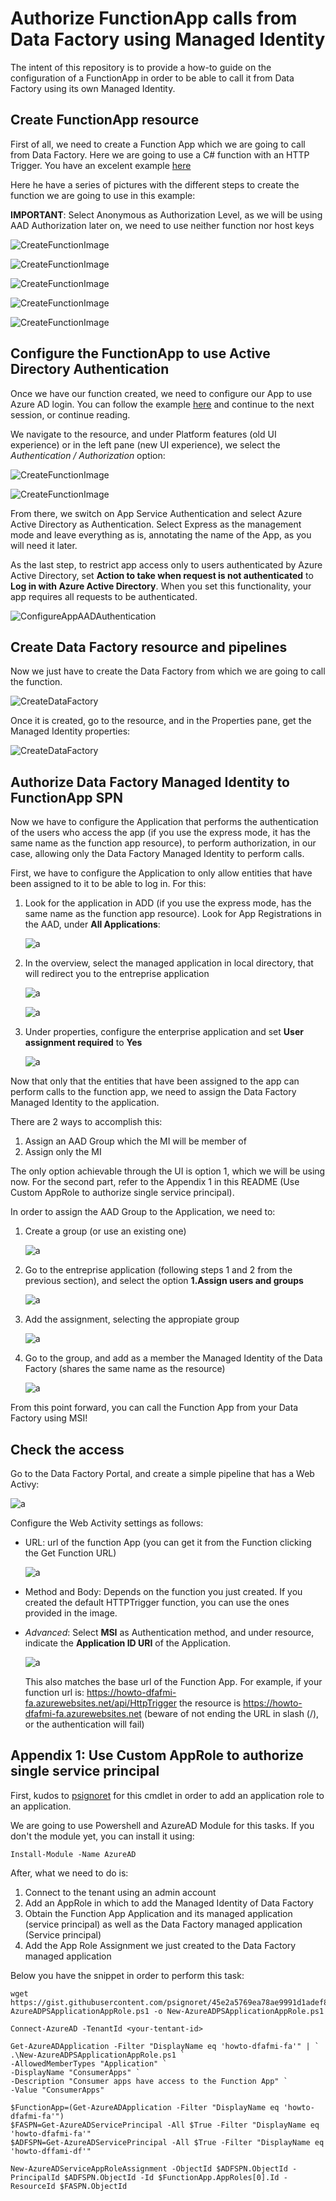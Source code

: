 # Authorize FunctionApp calls from Data Factory using Managed Identity

The intent of this repository is to provide a how-to guide on the configuration of a FunctionApp in order to be able to call it from Data Factory using its own Managed Identity.

## Create FunctionApp resource

First of all, we need to create a Function App which we are going to call from Data Factory.
Here we are going to use a C# function with an HTTP Trigger.
You have an excelent example [here](https://docs.microsoft.com/en-us/azure/azure-functions/functions-create-first-azure-function)

Here he have a series of pictures with the different steps to create the function we are going to use in this example:

**IMPORTANT**: Select Anonymous as Authorization Level, as we will be using AAD Authorization later on, we need to use neither function nor host keys

![CreateFunctionImage](https://github.com/jdocampo/Call-FunctionApp-using-ADF-MI/blob/master/images/img001.png)

![CreateFunctionImage](https://github.com/jdocampo/Call-FunctionApp-using-ADF-MI/blob/master/images/img002.png)

![CreateFunctionImage](https://github.com/jdocampo/Call-FunctionApp-using-ADF-MI/blob/master/images/img003_1.png)

![CreateFunctionImage](https://github.com/jdocampo/Call-FunctionApp-using-ADF-MI/blob/master/images/img003_2.png)

![CreateFunctionImage](https://github.com/jdocampo/Call-FunctionApp-using-ADF-MI/blob/master/images/img003_3.png)

## Configure the FunctionApp to use Active Directory Authentication

Once we have our function created, we need to configure our App to use Azure AD login. You can follow the example [here](https://docs.microsoft.com/en-us/azure/app-service/configure-authentication-provider-aad?toc=%2fazure%2fazure-functions%2ftoc.json) and continue to the next session, or continue reading.

We navigate to the resource, and under Platform features (old UI experience) or in the left pane (new UI experience), we select the *Authentication / Authorization* option:

![CreateFunctionImage](https://github.com/jdocampo/Call-FunctionApp-using-ADF-MI/blob/master/images/img004_1.png)

![CreateFunctionImage](https://github.com/jdocampo/Call-FunctionApp-using-ADF-MI/blob/master/images/img004_2.png)

From there, we switch on App Service Authentication and select Azure Active Directory as Authentication. Select Express as the management mode and leave everything as is, annotating the name of the App, as you will need it later.

As the last step, to restrict app access only to users authenticated by Azure Active Directory, set **Action to take when request is not authenticated** to **Log in with Azure Active Directory**. When you set this functionality, your app requires all requests to be authenticated.

![ConfigureAppAADAuthentication](https://github.com/jdocampo/Call-FunctionApp-using-ADF-MI/blob/master/images/img006.png)

## Create Data Factory resource and pipelines

Now we just have to create the Data Factory from which we are going to call the function.

![CreateDataFactory](https://github.com/jdocampo/Call-FunctionApp-using-ADF-MI/blob/master/images/img012.png)

Once it is created, go to the resource, and in the Properties pane, get the Managed Identity properties:

![CreateDataFactory](https://github.com/jdocampo/Call-FunctionApp-using-ADF-MI/blob/master/images/img013.png)

## Authorize Data Factory Managed Identity to FunctionApp SPN

Now we have to configure the Application that performs the authentication of the users who access the app (if you use the express mode, it has the same name as the function app resource), to perform authorization, in our case, allowing only the Data Factory Managed Identity to perform calls.

First, we have to configure the Application to only allow entities that have been assigned to it to be able to log in. For this:

1. Look for the application in ADD (if you use the express mode, has the same name as the function app resource). Look for App Registrations in the AAD, under **All Applications**:

   ![a](https://github.com/jdocampo/Call-FunctionApp-using-ADF-MI/blob/master/images/img008.png)
2. In  the overview, select the managed application in local directory, that will redirect you to the entreprise application
   
   ![a](https://github.com/jdocampo/Call-FunctionApp-using-ADF-MI/blob/master/images/img009.png)

   ![a](https://github.com/jdocampo/Call-FunctionApp-using-ADF-MI/blob/master/images/img010.png)
3. Under properties, configure the enterprise application and set **User assignment required** to **Yes**
   
   ![a](https://github.com/jdocampo/Call-FunctionApp-using-ADF-MI/blob/master/images/img015.png)

Now that only that the entities that have been assigned to the app can perform calls to the function app, we need to assign the Data Factory Managed Identity to the application.

There are 2 ways to accomplish this:

1. Assign an AAD Group which the MI will be member of
2. Assign only the MI

The only option achievable through the UI is option 1, which we will be using now. For the second part, refer to the Appendix 1 in this README (Use Custom AppRole to authorize single service principal).

In order to assign the AAD Group to the Application, we need to:

1. Create a group (or use an existing one)
   
   ![a](https://github.com/jdocampo/Call-FunctionApp-using-ADF-MI/blob/master/images/img007.png)
2. Go to the entreprise application (following steps 1 and 2 from the previous section), and select the option **1.Assign users and groups**
   
   ![a](https://github.com/jdocampo/Call-FunctionApp-using-ADF-MI/blob/master/images/img010.png)
3. Add the assignment, selecting the appropiate group
   
   ![a](https://github.com/jdocampo/Call-FunctionApp-using-ADF-MI/blob/master/images/img011.png)
4. Go to the group, and add as a member the Managed Identity of the Data Factory (shares the same name as the resource)
   
   ![a](https://github.com/jdocampo/Call-FunctionApp-using-ADF-MI/blob/master/images/img018.png)

From this point forward, you can call the Function App from your Data Factory using MSI!

## Check the access

Go to the Data Factory Portal, and create a simple pipeline that has a Web Activy:

![a](https://github.com/jdocampo/Call-FunctionApp-using-ADF-MI/blob/master/images/img014.png)

Configure the Web Activity settings as follows:

* URL: url of the function App (you can get it from the Function clicking the Get Function URL)
  
  ![a](https://github.com/jdocampo/Call-FunctionApp-using-ADF-MI/blob/master/images/img003_3.png)

* Method and Body: Depends on the function you just created. If you created the default HTTPTrigger function, you can use the ones provided in the image.
* *Advanced*: Select **MSI** as Authentication method, and under resource, indicate the **Application ID URI** of the Application. 
  
  ![a](https://github.com/jdocampo/Call-FunctionApp-using-ADF-MI/blob/master/images/img009_1.png)

  This also matches the base url of the Function App. For example, if your function url is: https://howto-dfafmi-fa.azurewebsites.net/api/HttpTrigger the resource is  https://howto-dfafmi-fa.azurewebsites.net (beware of not ending the URL in slash (/), or the authentication will fail)


## Appendix 1: Use Custom AppRole to authorize single service principal

First, kudos to [psignoret](https://github.com/psignoret) for this cmdlet in order to add an application role to an application.

We are going to use Powershell and AzureAD Module for this tasks.
If you don't the module yet, you can install it using:
```
Install-Module -Name AzureAD
```
After, what we need to do is:

1. Connect to the tenant using an admin account
2. Add an AppRole in which to add the Managed Identity of Data Factory
3. Obtain the Function App Application and its managed application (service principal) as well as the Data Factory managed application (Service principal)
4. Add the App Role Assignment we just created to the Data Factory managed application

Below you have the snippet in order to perform this task:

```
wget https://gist.githubusercontent.com/psignoret/45e2a5769ea78ae9991d1adef88f6637/raw/8c5be4f8c89f7316d8021e6dfc0d72ab3148714d/New-AzureADPSApplicationAppRole.ps1 -o New-AzureADPSApplicationAppRole.ps1

Connect-AzureAD -TenantId <your-tentant-id>

Get-AzureADApplication -Filter "DisplayName eq 'howto-dfafmi-fa'" | `
.\New-AzureADPSApplicationAppRole.ps1 `
-AllowedMemberTypes "Application" `
-DisplayName "ConsumerApps" `
-Description "Consumer apps have access to the Function App" `
-Value "ConsumerApps"

$FunctionApp=(Get-AzureADApplication -Filter "DisplayName eq 'howto-dfafmi-fa'")
$FASPN=Get-AzureADServicePrincipal -All $True -Filter "DisplayName eq 'howto-dfafmi-fa'"
$ADFSPN=Get-AzureADServicePrincipal -All $True -Filter "DisplayName eq 'howto-dffami-df'"

New-AzureADServiceAppRoleAssignment -ObjectId $ADFSPN.ObjectId -PrincipalId $ADFSPN.ObjectId -Id $FunctionApp.AppRoles[0].Id -ResourceId $FASPN.ObjectId
```